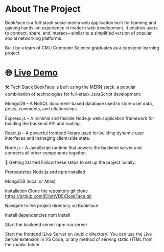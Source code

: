 # About The Project

BookFace is a full-stack social media web application built for learning and gaining hands-on experience in modern web development. It enables users to connect, share, and interact—similar to a simplified version of popular social networking platforms.

Built by a team of CMU Computer Science graduates as a capstone learning project.

# 🌐 [Live Demo]([url](https://bookface-9q1u.onrender.com/))

🛠️ Tech Stack
BookFace is built using the MERN stack, a popular combination of technologies for full-stack JavaScript development:

MongoDB – A NoSQL document-based database used to store user data, posts, comments, and relationships.

Express.js – A minimal and flexible Node.js web application framework for building the backend API and routing.

React.js – A powerful frontend library used for building dynamic user interfaces and managing client-side state.

Node.js – A JavaScript runtime that powers the backend server and connects all other components together.

🚀 Getting Started
Follow these steps to set up the project locally:

Prerequisites
Node.js and npm installed

MongoDB (local or Atlas)

Installation
Clone the repository
git clone https://github.com/ElliottVDE/BookFace.git

Navigate to the project directory
cd BookFace

Install dependencies
npm install

Start the backend server
npm run server

Start the frontend (Live Server on /public directory)
You can use the Live Server extension in VS Code, or any method of serving static HTML from the /public folder.
